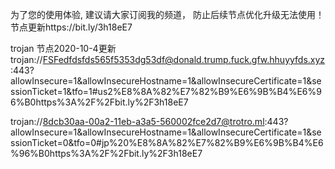 为了您的使用体验, 建议请大家订阅我的频道， 防止后续节点优化升级无法使用！节点更新https://bit.ly/3h18eE7


trojan 节点2020-10-4更新
trojan://FSFedfdsfds565f5353dg53df@donald.trump.fuck.gfw.hhuyyfds.xyz:443?allowInsecure=1&allowInsecureHostname=1&allowInsecureCertificate=1&sessionTicket=1&tfo=1#us2%E8%8A%82%E7%82%B9%E6%9B%B4%E6%96%B0https%3A%2F%2Fbit.ly%2F3h18eE7

trojan://8dcb30aa-00a2-11eb-a3a5-560002fce2d7@trotro.ml:443?allowInsecure=1&allowInsecureHostname=1&allowInsecureCertificate=1&sessionTicket=0&tfo=0#jp%20%E8%8A%82%E7%82%B9%E6%9B%B4%E6%96%B0https%3A%2F%2Fbit.ly%2F3h18eE7
